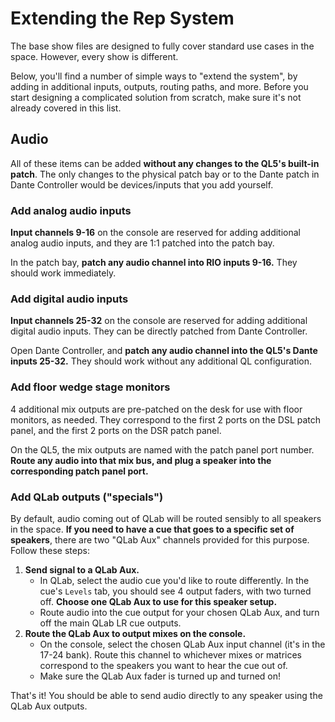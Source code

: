 # Extending the Rep System

The base show files are designed to fully cover standard use cases in the space. However, every show is different.

Below, you'll find a number of simple ways to "extend the system", by adding in additional inputs, outputs, routing paths, and more. Before you start designing a complicated solution from scratch, make sure it's not already covered in this list.

## Audio

All of these items can be added **without any changes to the QL5's built-in patch**. The only changes to the physical patch bay or to the Dante patch in Dante Controller would be devices/inputs that you add yourself.

### Add analog audio inputs

**Input channels 9-16** on the console are reserved for adding additional analog audio inputs, and they are 1:1 patched into the patch bay.

In the patch bay, **patch any audio channel into RIO inputs 9-16.** They should work immediately.

### Add digital audio inputs

**Input channels 25-32** on the console are reserved for adding additional digital audio inputs. They can be directly patched from Dante Controller.

Open Dante Controller, and **patch any audio channel into the QL5's Dante inputs 25-32.** They should work without any additional QL configuration.

### Add floor wedge stage monitors

4 additional mix outputs are pre-patched on the desk for use with floor monitors, as needed. They correspond to the first 2 ports on the DSL patch panel, and the first 2 ports on the DSR patch panel.

On the QL5, the mix outputs are named with the patch panel port number. **Route any audio into that mix bus, and plug a speaker into the corresponding patch panel port.**

### Add QLab outputs ("specials")

By default, audio coming out of QLab will be routed sensibly to all speakers in the space. **If you need to have a cue that goes to a specific set of speakers**, there are two "QLab Aux" channels provided for this purpose. Follow these steps:

1. **Send signal to a QLab Aux.**
   - In QLab, select the audio cue you'd like to route differently. In the cue's `Levels` tab, you should see 4 output faders, with two turned off. **Choose one QLab Aux to use for this speaker setup.**
   - Route audio into the cue output for your chosen QLab Aux, and turn off the main QLab LR cue outputs.
1. **Route the QLab Aux to output mixes on the console.**
   - On the console, select the chosen QLab Aux input channel (it's in the 17-24 bank). Route this channel to whichever mixes or matrices correspond to the speakers you want to hear the cue out of.
   - Make sure the QLab Aux fader is turned up and turned on!

That's it! You should be able to send audio directly to any speaker using the QLab Aux outputs.
